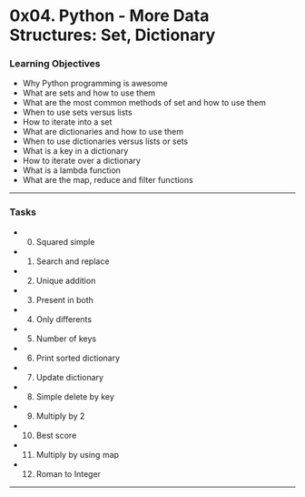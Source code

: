 # 0x04. Python - More Data Structures: Set, Dictionary
### Learning Objectives
- Why Python programming is awesome
- What are sets and how to use them
- What are the most common methods of set and how to use them
- When to use sets versus lists
- How to iterate into a set
- What are dictionaries and how to use them
- When to use dictionaries versus lists or sets
- What is a key in a dictionary
- How to iterate over a dictionary
- What is a lambda function
- What are the map, reduce and filter functions

---
### Tasks
- 0. Squared simple
- 1. Search and replace
- 2. Unique addition
- 3. Present in both
- 4. Only differents
- 5. Number of keys
- 6. Print sorted dictionary
- 7. Update dictionary
- 8. Simple delete by key
- 9. Multiply by 2
- 10. Best score
- 11. Multiply by using map
- 12. Roman to Integer

---